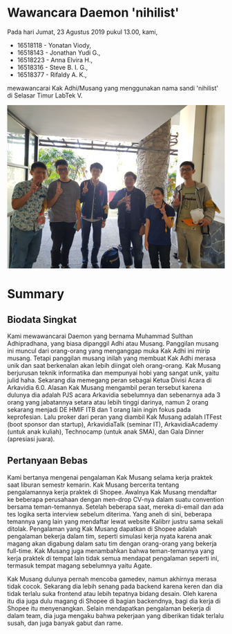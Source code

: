 # Wawancara Daemon 'nihilist'
Pada hari Jumat, 23 Agustus 2019 pukul 13.00, kami,
- 16518118 - Yonatan Viody,
- 16518143 - Jonathan Yudi G.,
- 16518223 - Anna Elvira H.,
- 16518316 - Steve B. I. G.,
- 16518377 - Rifaldy A. K.,

mewawancarai Kak Adhi/Musang yang menggunakan nama sandi 'nihilist' di Selasar Timur LabTek V.

![Foto Hasil Wawancara](585864.jpg)

# Summary
## Biodata Singkat
Kami mewawancarai Daemon yang bernama Muhammad Sulthan Adhipradhana, yang biasa dipanggil Adhi atau Musang. Panggilan musang ini muncul dari orang-orang yang menganggap muka Kak Adhi ini mirip musang. Tetapi panggilan musang inilah yang membuat Kak Adhi merasa unik dan saat berkenalan akan lebih diingat oleh orang-orang. Kak Musang berjurusan teknik informatika dan mempunyai hobi yang sangat unik, yaitu julid haha. Sekarang dia memegang peran sebagai Ketua Divisi Acara di Arkavidia 6.0. Alasan Kak Musang mengambil peran tersebut karena dulunya dia adalah PJS acara Arkavidia sebelumnya dan sebenarnya ada 3 orang yang jabatannya setara atau lebih tinggi darinya, namun 2 orang sekarang menjadi DE HMIF ITB dan 1 orang lain ingin fokus pada keprofesian. Lalu proker dari peran yang diambil Kak Musang adalah ITFest (boot sponsor dan startup), ArkavidiaTalk (seminar IT), ArkavidiaAcademy (untuk anak kuliah), Technocamp (untuk anak SMA), dan Gala Dinner (apresiasi juara).

## Pertanyaan Bebas
Kami bertanya mengenai pengalaman Kak Musang selama kerja praktek saat liburan semestr kemarin. Kak Musang bercerita tentang pengalamannya kerja praktek di Shopee. Awalnya Kak Musang mendaftar ke beberapa perusahaan dengan men-drop CV-nya dalam suatu convention bersama teman-temannya. Setelah beberapa saat, mereka di-email dan ada tes logika serta interview sebelum diterima. Yang aneh di sini, beberapa temannya yang lain yang mendaftar lewat website Kalibrr justru sama sekali ditolak. Pengalaman yang Kak Musang dapatkan di Shopee adalah pengalaman bekerja dalam tim, seperti simulasi kerja nyata karena anak magang akan digabung dalam satu tim dengan orang-orang yang bekerja full-time. Kak Musang juga menambahkan bahwa teman-temannya yang kerja praktek di tempat lain tidak semua mendapat pengalaman seperti ini, termasuk tempat magang sebelumnya yaitu Agate.

Kak Musang dulunya pernah mencoba gamedev, namun akhirnya merasa tidak cocok. Sekarang dia lebih senang pada backend karena keren dan dia tidak terlalu suka frontend atau lebih tepatnya bidang desain. Oleh karena itu dia juga dulu magang di Shopee di bagian backendnya, bagi dia kerja di Shopee itu menyenangkan. Selain mendapatkan pengalaman bekerja di dalam team, dia juga mengaku bahwa pekerjaan yang diberikan tidak terlalu susah, dan juga banyak gabut dan rame.



